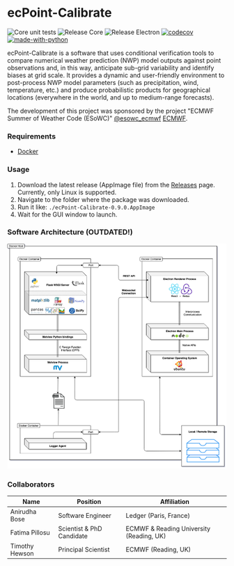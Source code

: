 # ecPoint-Calibrate

![Core unit tests](https://github.com/esowc/ecPoint-Calibrate/workflows/Core%20unit%20tests/badge.svg)
![Release Core](https://github.com/esowc/ecPoint-Calibrate/workflows/Release%20Core/badge.svg)
![Release Electron](https://github.com/esowc/ecPoint-Calibrate/workflows/Release%20Electron/badge.svg)
[![codecov](https://codecov.io/gh/esowc/ecPoint-Calibrate/branch/master/graph/badge.svg?token=x1SGIykSpy)](https://codecov.io/gh/esowc/ecPoint-Calibrate)
[![made-with-python](https://img.shields.io/badge/Made%20with-Python3.8-1f425f.svg)](https://www.python.org/)

ecPoint-Calibrate is a software that uses conditional verification tools to compare numerical weather prediction (NWP) model outputs against point observations and, in this way, anticipate sub-grid variability and identify biases at grid scale. 
It provides a dynamic and user-friendly environment to post-process NWP model parameters (such as precipitation, wind, temperature, etc.) and produce probabilistic products for geographical locations (everywhere in the world, and up to medium-range forecasts).

The development of this project was sponsored by the project "ECMWF Summer of Weather Code (ESoWC)" 
[@esowc_ecmwf](https://twitter.com/esowc_ecmwf?lang=en)
[ECMWF](https://www.ecmwf.int).


### Requirements

- [Docker](https://docs.docker.com/install/)

### Usage

1. Download the latest release (AppImage file) from the [Releases](https://github.com/esowc/ecPoint-Calibrate/releases) page. Currently, only Linux is supported.
2. Navigate to the folder where the package was downloaded.
3. Run it like: `./ecPoint-Calibrate-0.9.0.AppImage`
4. Wait for the GUI window to launch.

### Software Architecture  (OUTDATED!)

![](/share/architecture.png)


### Collaborators

|      Name      |          Position         |               Affiliation               |
|----------------|---------------------------|-----------------------------------------|
| Anirudha Bose  |     Software Engineer     |          Ledger (Paris, France)         |
| Fatima Pillosu | Scientist & PhD Candidate | ECMWF & Reading University (Reading, UK)|
| Timothy Hewson |    Principal Scientist    |           ECMWF (Reading, UK)           |

